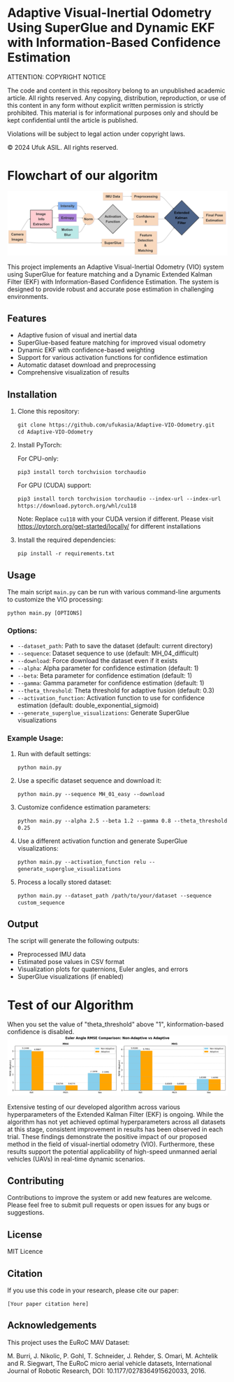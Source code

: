# Adaptive Visual-Inertial Odometry Using SuperGlue and Dynamic EKF with Information-Based Confidence Estimation

ATTENTION: COPYRIGHT NOTICE

The code and content in this repository belong to an unpublished academic article. All rights reserved. Any copying, distribution, reproduction, or use of this content in any form without explicit written permission is strictly prohibited. This material is for informational purposes only and should be kept confidential until the article is published.

Violations will be subject to legal action under copyright laws.

© 2024 Ufuk ASIL. All rights reserved.


# Flowchart of our algoritm

![Flowchart](diagram.png)



This project implements an Adaptive Visual-Inertial Odometry (VIO) system using SuperGlue for feature matching and a Dynamic Extended Kalman Filter (EKF) with Information-Based Confidence Estimation. The system is designed to provide robust and accurate pose estimation in challenging environments.

## Features

- Adaptive fusion of visual and inertial data
- SuperGlue-based feature matching for improved visual odometry
- Dynamic EKF with confidence-based weighting
- Support for various activation functions for confidence estimation
- Automatic dataset download and preprocessing
- Comprehensive visualization of results

## Installation

1. Clone this repository:
   ```
   git clone https://github.com/ufukasia/Adaptive-VIO-Odometry.git
   cd Adaptive-VIO-Odometry
   ```





2. Install PyTorch:
   
   For CPU-only:
   ```
   pip3 install torch torchvision torchaudio
   ```
   
   For GPU (CUDA) support:
   ```
   pip3 install torch torchvision torchaudio --index-url --index-url https://download.pytorch.org/whl/cu118
   ```
   Note: Replace `cu118` with your CUDA version if different.   Please visit https://pytorch.org/get-started/locally/ for different installations

3. Install the required dependencies:
   ```
   pip install -r requirements.txt
   ```






## Usage

The main script `main.py` can be run with various command-line arguments to customize the VIO processing:

```
python main.py [OPTIONS]
```

### Options:

- `--dataset_path`: Path to save the dataset (default: current directory)
- `--sequence`: Dataset sequence to use (default: MH_04_difficult)
- `--download`: Force download the dataset even if it exists
- `--alpha`: Alpha parameter for confidence estimation (default: 1)
- `--beta`: Beta parameter for confidence estimation (default: 1)
- `--gamma`: Gamma parameter for confidence estimation (default: 1)
- `--theta_threshold`: Theta threshold for adaptive fusion (default: 0.3)
- `--activation_function`: Activation function to use for confidence estimation (default: double_exponential_sigmoid)
- `--generate_superglue_visualizations`: Generate SuperGlue visualizations

### Example Usage:

1. Run with default settings:
   ```
   python main.py
   ```

2. Use a specific dataset sequence and download it:
   ```
   python main.py --sequence MH_01_easy --download
   ```

3. Customize confidence estimation parameters:
   ```
   python main.py --alpha 2.5 --beta 1.2 --gamma 0.8 --theta_threshold 0.25
   ```

4. Use a different activation function and generate SuperGlue visualizations:
   ```
   python main.py --activation_function relu --generate_superglue_visualizations
   ```

5. Process a locally stored dataset:
   ```
   python main.py --dataset_path /path/to/your/dataset --sequence custom_sequence
   ```

## Output

The script will generate the following outputs:

- Preprocessed IMU data
- Estimated pose values in CSV format
- Visualization plots for quaternions, Euler angles, and errors
- SuperGlue visualizations (if enabled)

# Test of our Algorithm

When you set the value of "theta_threshold" above "1", kinformation-based confidence is disabled.
![Test of our Algorithm](error_score_plots.png)

Extensive testing of our developed algorithm across various hyperparameters of the Extended Kalman Filter (EKF) is ongoing. While the algorithm has not yet achieved optimal hyperparameters across all datasets at this stage, consistent improvement in results has been observed in each trial. These findings demonstrate the positive impact of our proposed method in the field of visual-inertial odometry (VIO). Furthermore, these results support the potential applicability of high-speed unmanned aerial vehicles (UAVs) in real-time dynamic scenarios.




## Contributing

Contributions to improve the system or add new features are welcome. Please feel free to submit pull requests or open issues for any bugs or suggestions.

## License

MIT Licence

## Citation

If you use this code in your research, please cite our paper:

```
[Your paper citation here]
```

## Acknowledgements

This project uses the EuRoC MAV Dataset:

M. Burri, J. Nikolic, P. Gohl, T. Schneider, J. Rehder, S. Omari, M. Achtelik and R. Siegwart, The EuRoC micro aerial vehicle datasets, International Journal of Robotic Research, DOI: 10.1177/0278364915620033, 2016.
